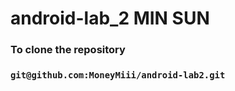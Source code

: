 # android-lab_2 MIN SUN

### To clone the repository
### `git@github.com:MoneyMiii/android-lab2.git`
